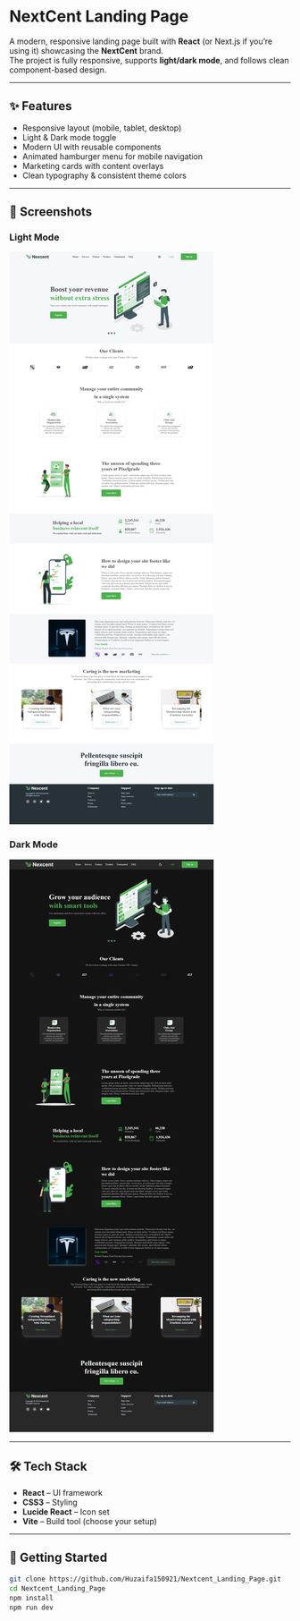 # NextCent Landing Page  

A modern, responsive landing page built with **React** (or Next.js if you’re using it) showcasing the **NextCent** brand.  
The project is fully responsive, supports **light/dark mode**, and follows clean component-based design.

---

## ✨ Features  
- Responsive layout (mobile, tablet, desktop)  
- Light & Dark mode toggle  
- Modern UI with reusable components  
- Animated hamburger menu for mobile navigation  
- Marketing cards with content overlays  
- Clean typography & consistent theme colors  

---

## 📸 Screenshots  

### Light Mode  
![Light Mode Screenshot](./lightmode.png)  

### Dark Mode  
![Dark Mode Screenshot](./darkmode.png)  

---

## 🛠️ Tech Stack  
- **React** – UI framework  
- **CSS3** – Styling  
- **Lucide React** – Icon set  
- **Vite** – Build tool (choose your setup)  

---

## 🚀 Getting Started  

```bash
git clone https://github.com/Huzaifa150921/Nextcent_Landing_Page.git
cd Nextcent_Landing_Page
npm install
npm run dev
```




